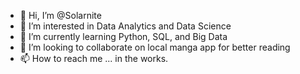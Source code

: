 - 👋 Hi, I’m @Solarnite
- 👀 I’m interested in Data Analytics and Data Science
- 🌱 I’m currently learning Python, SQL, and Big Data
- 💞️ I’m looking to collaborate on local manga app for better reading
- 📫 How to reach me ... in the works.

<!---
Solarnite/Solarnite is a ✨ special ✨ repository because its `README.md` (this file) appears on your GitHub profile.
You can click the Preview link to take a look at your changes.
--->
